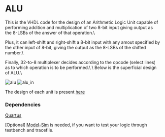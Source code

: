 # ALU

This is the VHDL code for the design of an Arithmetic Logic Unit capable of performing addition and multiplication of two 8-bit input giving output as the 8-LSBs of the answer of that operation.\\

Plus, it can left-shift and right-shift a 8-bit input with any amout specified by the other input of 8-bit, giving the output as the 8-LSBs of the shifted number.\\

Finally, 32-to-8 multiplexer decides according to the opcode (select lines) as to which operation is to be performed.\\
\\
Below is the superficial design of ALU.\\

![alu](https://user-images.githubusercontent.com/45922320/74584348-68ae6f00-4ff7-11ea-963b-c098aa8bbb63.png)
![alu_in](https://user-images.githubusercontent.com/45922320/74584351-69df9c00-4ff7-11ea-951c-096dbc327bb8.png)


The design of each unit is present [here](https://github.com/v1an1/Codes-for-EE214-Digital-lab/tree/master/ALU/img)

### Dependencies

[Quartus](https://www.intel.com/content/www/us/en/programmable/downloads/download-center.html)

[Optional] [Model-Sim](https://www.intel.com/content/www/us/en/programmable/downloads/download-center.html) is needed, if you want to test your logic through testbench and tracefile.
